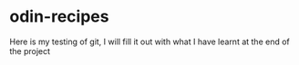 # odin-recipes
Here is my testing of git, I will fill it out with what I have learnt at the end of the project